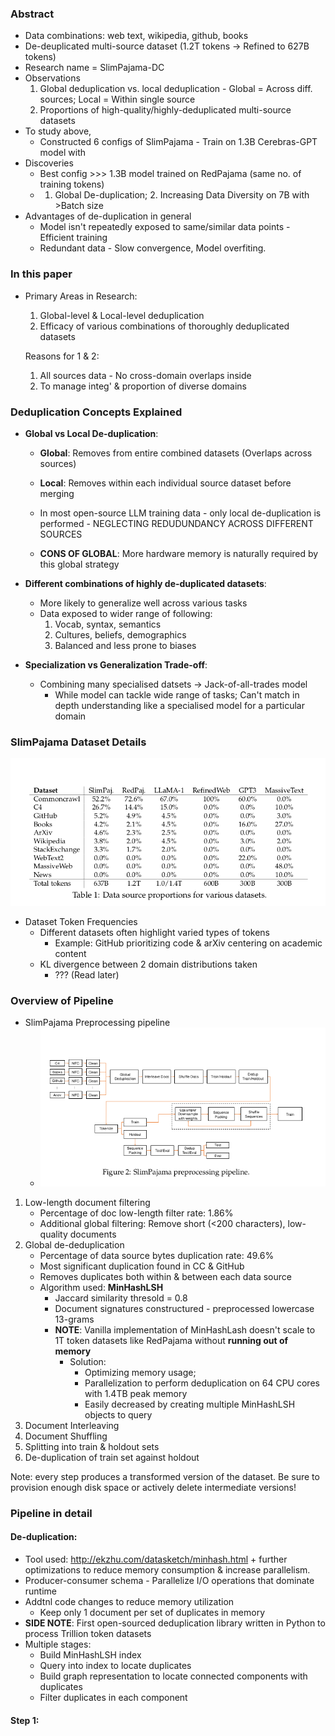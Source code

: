 ### Abstract
- Data combinations: web text, wikipedia, github, books
- De-deuplicated multi-source dataset (1.2T tokens -> Refined to 627B tokens)
- Research name = SlimPajama-DC
- Observations
	1. Global deduplication vs. local deduplication
			- Global = Across diff. sources; Local = Within single source
	2. Proportions of high-quality/highly-deduplicated multi-source datasets
- To study above,
	- Constructed 6 configs of SlimPajama
			- Train on 1.3B Cerebras-GPT model with
- Discoveries
	- Best config >>> 1.3B model trained on RedPajama (same no. of training tokens)
	- 1. Global De-duplication; 2. Increasing Data Diversity on 7B with >Batch size
- Advantages of de-duplication in general
	- Model isn't repeatedly exposed to same/similar data points - Efficient training
	- Redundant data - Slow convergence, Model overfiting.	
### In this paper
- Primary Areas in Research:
	1. Global-level & Local-level deduplication
	2. Efficacy of various combinations of thoroughly deduplicated datasets

	Reasons for 1 & 2:
	1. All sources data - No cross-domain overlaps inside
	2. To manage integ' & proportion of diverse domains

### Deduplication Concepts Explained

- **Global vs Local De-duplication**:
	- **Global**: Removes from entire combined datasets (Overlaps across sources)
	- **Local**: Removes within each individual source dataset before merging

	- In most open-source LLM training data - only local de-duplication is performed - NEGLECTING REDUDUNDANCY ACROSS DIFFERENT SOURCES

	- **CONS OF GLOBAL**: More hardware memory is naturally required by this global strategy

- **Different combinations of highly de-duplicated datasets**:
	- More likely to generalize well across various tasks
	- Data exposed to wider range of following:
		1. Vocab, syntax, semantics
		2. Cultures, beliefs, demographics
		3. Balanced and less prone to biases

- **Specialization vs Generalization Trade-off**:
	- Combining many specialised datsets -> Jack-of-all-trades model
		- While model can tackle wide range of tasks; Can't match in depth understanding like a specialised model for a particular domain


### SlimPajama Dataset Details

![Data source proportions for various datasets](images/dataset_proportions.png)

- Dataset Token Frequencies
	- Different datasets often highlight varied types of tokens
		- Example: GitHub prioritizing code & arXiv centering on academic content
	- KL divergence between 2 domain distributions taken
		- ??? (Read later)

### Overview of Pipeline

- SlimPajama Preprocessing pipeline
	- ![](images/slimpajama_pipeline.png)

1. Low-length document filtering
	- Percentage of doc low-length filter rate: 1.86%
	- Additional global filtering: Remove short (<200 characters), low-quality documents
2. Global de-deduplication
	- Percentage of data source bytes duplication rate: 49.6%
	- Most significant duplication found in CC & GitHub
	- Removes duplicates both within & between each data source
	- Algorithm used: **MinHashLSH**
		- Jaccard similarity thresold = 0.8
		- Document signatures constructured - preprocessed lowercase 13-grams
		- **NOTE**: Vanilla implementation of MinHashLash doesn't scale to 1T token datasets like RedPajama without **running out of memory**
			- Solution: 
				- Optimizing memory usage; 
				- Parallelization to perform deduplication on 64 CPU cores with 1.4TB peak memory
				- Easily decreased by creating multiple MinHashLSH objects to query
3. Document Interleaving
4. Document Shuffling
5. Splitting into train & holdout sets
6. De-duplication of train set against holdout

Note: every step produces a transformed version of the dataset. Be sure to provision enough disk space or actively delete intermediate versions!

### Pipeline in detail

#### De-duplication:
- Tool used: http://ekzhu.com/datasketch/minhash.html + further optimizations to reduce memory consumption & increase parallelism.
- Producer-consumer schema - Parallelize I/O operations that dominate runtime
- Addtnl code changes to reduce memory utilization 
	- Keep only 1 document per set of duplicates in memory
- **SIDE NOTE**: First open-sourced deduplication library written in Python to process Trillion token datasets
- Multiple stages:
	- Build MinHashLSH index
	- Query into index to locate duplicates
	- Build graph representation to locate connected components with duplicates
	- Filter duplicates in each component

#### Step 1: 



